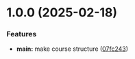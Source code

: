 # 1.0.0 (2025-02-18)


### Features

* **main:** make course structure ([07fc243](https://github.com/BegendzhovGurbanmirat/os-intro/commit/07fc2439d9a8e3c58b73571881fb7deb351ca1d0))



